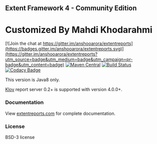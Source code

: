 ## Extent Framework 4 - Community Edition
# Customized By Mahdi Khodarahmi


[![Join the chat at https://gitter.im/anshooarora/extentreports](https://badges.gitter.im/anshooarora/extentreports.svg)](https://gitter.im/anshooarora/extentreports?utm_source=badge&utm_medium=badge&utm_campaign=pr-badge&utm_content=badge)
[![Maven Central](https://img.shields.io/maven-central/v/com.aventstack/extentreports.svg?maxAge=300)](http://search.maven.org/#search|ga|1|g:"com.aventstack")
[![Build Status](https://travis-ci.com/extent-framework/extentreports.svg?branch=master)](https://travis-ci.com/extent-framework/extentreports)
[![Codacy Badge](https://api.codacy.com/project/badge/Grade/dbdc8c04b0f84489a738f064f28a82fa)](https://www.codacy.com/app/anshooarora/extentreports?utm_source=github.com&amp;utm_medium=referral&amp;utm_content=extent-framework/extentreports&amp;utm_campaign=Badge_Grade)

This version is Java8 only.

[Klov](https://github.com/extent-framework/klov-server) report server 0.2+ is supported with version 4.0.0+.

### Documentation

View [extentreports.com](http://extentreports.com/docs/versions/4/java/) for complete documentation.

### License

BSD-3 license